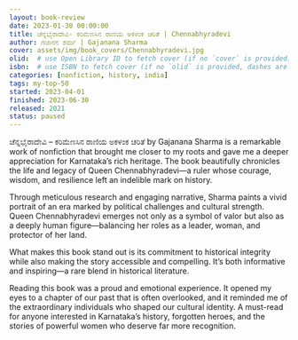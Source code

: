 ```yaml
---
layout: book-review
date: 2023-01-30 00:00:00
title: ಚೆನ್ನಭೈರಾದೇವಿ- ಕರಿಮೆಣಸಿನ ರಾಣಿಯ ಅಕಳಂಕ ಚರಿತೆ | Chennabhyradevi
author: ಗಜಾನನ ಶರ್ಮ | Gajanana Sharma
cover: assets/img/book_covers/Chennabhyradevi.jpg
olid:  # use Open Library ID to fetch cover (if no `cover` is provided)
isbn:  # use ISBN to fetch cover (if no `olid` is provided, dashes are optional)
categories: [nonfiction, history, india]
tags: my-top-50
started: 2023-04-01
finished: 2023-06-30
released: 2021
status: paused
---
```

ಚೆನ್ನಭೈರಾದೇವಿ – ಕರಿಮೆಣಸಿನ ರಾಣಿಯ ಅಕಳಂಕ ಚರಿತೆ by Gajanana Sharma is a remarkable work of nonfiction that brought me closer to my roots and gave me a deeper appreciation for Karnataka’s rich heritage. The book beautifully chronicles the life and legacy of Queen Chennabhyradevi—a ruler whose courage, wisdom, and resilience left an indelible mark on history.

Through meticulous research and engaging narrative, Sharma paints a vivid portrait of an era marked by political challenges and cultural strength. Queen Chennabhyradevi emerges not only as a symbol of valor but also as a deeply human figure—balancing her roles as a leader, woman, and protector of her land.

What makes this book stand out is its commitment to historical integrity while also making the story accessible and compelling. It’s both informative and inspiring—a rare blend in historical literature.

Reading this book was a proud and emotional experience. It opened my eyes to a chapter of our past that is often overlooked, and it reminded me of the extraordinary individuals who shaped our cultural identity. A must-read for anyone interested in Karnataka’s history, forgotten heroes, and the stories of powerful women who deserve far more recognition.